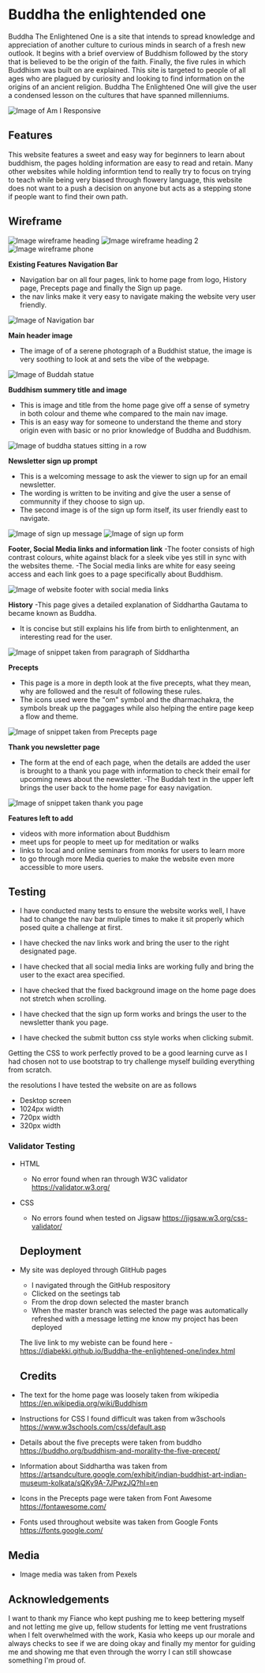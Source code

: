 # Buddha the enlightended one
Buddha The Enlightened One is a site that intends to spread knowledge and appreciation of another culture to curious minds in search of a fresh new outlook. It begins with a brief overview of Buddhism followed by the story that is believed to be the origin of the faith. Finally, the five rules in which Buddhism was built on are explained. This site is targeted to people of all ages who are plagued by curiosity and looking to find information on the origins of an ancient religion. Buddha The Enlightened One will give the user a condensed lesson on the cultures that have spanned millenniums.

![Image of Am I Responsive](assets/images/AmIResponsive.JPG)

## Features
This website features a sweet and easy way for beginners to learn about buddhism, 
the pages holding information are easy to read and retain. 
Many other websites while holding informtion tend to really try to focus on trying to teach while being very biased through flowery language, this website does not want to a push a decision on anyone but acts as a stepping stone if people want to find their own path.

## Wireframe 


![Image wireframe heading](assets/images/Wireframe-1.JPG)
![Image wireframe heading 2](assets/images/five-precepts-wireframe.JPG)
![Image wireframe phone](assets/images/wireframe-phone.JPG)

**Existing Features**
 **Navigation Bar**
  
  - Navigation bar on all four pages, link to home page from logo, History page, Precepts page and finally the Sign up page. 
  - the nav links make it very easy to navigate making the website very user friendly.

  ![Image of Navigation bar](assets/images/navbar.JPG)

 **Main header image**
  - The image of of a serene photograph of a Buddhist statue, the image is very soothing to look at and sets the vibe of the webpage.

 ![Image of Buddah statue](assets/images/buddha-nav-image.jpg)

 **Buddhism summery title and image**
  - This is image and title from the home page give off a sense of symetry in both colour and theme whe compared to the main nav image.
  - This is an easy way for someone to understand the theme and story origin even with basic or no prior knowledge of Buddha and Buddhism.

![Image of buddha statues sitting in a row](assets/images/Home-Title.JPG) 

 **Newsletter sign up prompt**
  - This is a welcoming message to ask the viewer to sign up for an email newsletter.
  - The wording is written to be inviting and give the user a sense of communnity if they choose to sign up.
  - The second image is of the sign up form itself, its user friendly east to navigate. 


   ![Image of sign up message](assets/images/inviting-email-signup.JPG)
   ![Image of sign up form](assets/images/Sign-up-form.JPG)

 **Footer, Social  Media links and information link** 
  -The footer consists of high contrast colours, white against black for a sleek vibe yes still in sync with the websites theme.
  -The Social media links are white for easy seeing access and each link goes to a page specifically about Buddhism.

   ![Image of website footer with social media links](assets/images/footer.JPG)

**History**
  -This page gives a detailed explanation of Siddhartha Gautama to became known as Buddha.
  - It is concise but still explains his life from birth to enlightenment, an interesting read for the user.

  ![Image of snippet taken from paragraph of Siddhartha](assets/images/Siddhartha.JPG)

**Precepts** 
  - This page is a more in depth look at the five precepts, what they mean, why are followed and the result of following these rules.
  - The icons used were the "om" symbol and the dharmachakra, the symbols break up the paggages while also helping the entire page keep a flow and theme.
 

 ![Image of snippet taken from Precepts page](assets/images/precepts.JPG)

 **Thank you newsletter page** 
   - The form at the end of each page, when the details are added the user is brought to a thank you page with information to check their email for upcoming news about the newsletter.
   -The Buddah text in the upper left brings the user back to the home page for easy navigation.

   ![Image of snippet taken thank you page](assets/images/thank-you.JPG)

  **Features left to add**
 - videos with more information about Buddhism
 - meet ups for people to meet up for meditation or walks
 - links to local and online seminars from monks for users to learn more
 - to go through more Media queries to make the website even more accessible to more users. 

 ## Testing

- I have conducted many tests to ensure the website works well, I have had to change the nav bar muliple times to make it sit properly which posed quite a challenge at first.

- I have checked the nav links work and bring the user to the right designated page.

- I have checked that all social media links are working fully and bring the user to the exact area specified.

- I have checked that the fixed background image on the home page does not stretch when scrolling.

- I have checked that the sign up form works and brings the user to the newsletter thank you page.

- I have checked the submit button css style works when clicking submit.

Getting the CSS to work perfectly proved to be a good learning curve as I had chosen not to use bootstrap to try challenge myself building everything from scratch.

the resolutions I have tested the website on are as follows 
- Desktop screen
- 1024px width
- 720px width
- 320px width 

### Validator Testing 
- HTML
  - No error found when ran through W3C validator https://validator.w3.org/

- CSS 
  - No errors found when tested on Jigsaw https://jigsaw.w3.org/css-validator/

  ## Deployment 

- My site was deployed through GIitHub pages
  - I navigated through the GitHub respository 
  - Clicked on the seetings tab
  - From the drop down selected the master branch 
  - When the master branch was selected the page was automatically refreshed with a message letting me know my project has been deployed 

  The live link to my webiste can be found here - https://diabekki.github.io/Buddha-the-enlightened-one/index.html

  ## Credits

- The text for the home page was loosely taken from wikipedia https://en.wikipedia.org/wiki/Buddhism
- Instructions for CSS I found difficult was taken from w3schools https://www.w3schools.com/css/default.asp
- Details about the five precepts were taken from buddho https://buddho.org/buddhism-and-morality-the-five-precept/
- Information about Siddhartha was taken from https://artsandculture.google.com/exhibit/indian-buddhist-art-indian-museum-kolkata/sQKy9A-7JPwzJQ?hl=en
- Icons in the Precepts page were taken from Font Awesome https://fontawesome.com/
- Fonts used throughout website was taken from Google Fonts https://fonts.google.com/


## Media 
- Image media was taken from Pexels 

## Acknowledgements

I want to thank my Fiance who kept pushing me to keep bettering myself and not letting me give up, fellow students for letting me vent frustrations when I felt overwhelmed with the work,
Kasia who keeps up our morale and always checks to see if we are doing okay and finally my mentor for guiding me and showing me that even through the worry I can still showcase something I'm proud of. 





